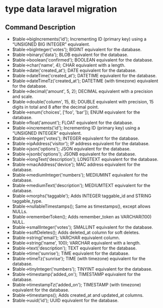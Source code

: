 # type data laravel migration
## Command	Description

- $table->bigIncrements('id');	Incrementing ID (primary key) using a “UNSIGNED BIG INTEGER” equivalent.
- $table->bigInteger('votes');	BIGINT equivalent for the database.
- $table->binary('data');	BLOB equivalent for the database.
- $table->boolean('confirmed');	BOOLEAN equivalent for the database.
- $table->char('name', 4);	CHAR equivalent with a length.
- $table->date('created_at');	DATE equivalent for the database.
- $table->dateTime('created_at');	DATETIME equivalent for the database.
- $table->dateTimeTz('created_at');	DATETIME (with timezone) equivalent for the database.
- $table->decimal('amount', 5, 2);	DECIMAL equivalent with a precision and scale.
- $table->double('column', 15, 8);	DOUBLE equivalent with precision, 15 digits in total and 8 after the decimal point.
- $table->enum('choices', ['foo', 'bar']);	ENUM equivalent for the database.
- $table->float('amount');	FLOAT equivalent for the database.
- $table->increments('id');	Incrementing ID (primary key) using a “UNSIGNED INTEGER” equivalent.
- $table->integer('votes');	INTEGER equivalent for the database.
- $table->ipAddress('visitor');	IP address equivalent for the database.
- $table->json('options');	JSON equivalent for the database.
- $table->jsonb('options');	JSONB equivalent for the database.
- $table->longText('description');	LONGTEXT equivalent for the database.
- $table->macAddress('device');	MAC address equivalent for the database.
- $table->mediumInteger('numbers');	MEDIUMINT equivalent for the database.
- $table->mediumText('description');	MEDIUMTEXT equivalent for the database.
- $table->morphs('taggable');	Adds INTEGER taggable_id and STRING taggable_type.
- $table->nullableTimestamps();	Same as timestamps(), except allows NULLs.
- $table->rememberToken();	Adds remember_token as VARCHAR(100) NULL.
- $table->smallInteger('votes');	SMALLINT equivalent for the database.
- $table->softDeletes();	Adds deleted_at column for soft deletes.
- $table->string('email');	VARCHAR equivalent column.
- $table->string('name', 100);	VARCHAR equivalent with a length.
- $table->text('description');	TEXT equivalent for the database.
- $table->time('sunrise');	TIME equivalent for the database.
- $table->timeTz('sunrise');	TIME (with timezone) equivalent for the database.
- $table->tinyInteger('numbers');	TINYINT equivalent for the database.
- $table->timestamp('added_on');	TIMESTAMP equivalent for the database.
- $table->timestampTz('added_on');	TIMESTAMP (with timezone) equivalent for the database.
- $table->timestamps();	Adds created_at and updated_at columns.
- $table->uuid('id');	UUID equivalent for the database.
